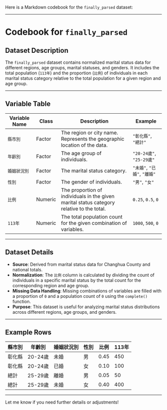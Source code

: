 Here is a Markdown codebook for the `finally_parsed` dataset:

---

# **Codebook for `finally_parsed`**

## **Dataset Description**
The `finally_parsed` dataset contains normalized marital status data for different regions, age groups, marital statuses, and genders. It includes the total population (`113年`) and the proportion (`比例`) of individuals in each marital status category relative to the total population for a given region and age group.

---

## **Variable Table**

| **Variable Name** | **Class**   | **Description**                                                                                 | **Example**                          |
|--------------------|-------------|-------------------------------------------------------------------------------------------------|--------------------------------------|
| `縣市別`           | Factor      | The region or city name. Represents the geographic location of the data.                       | `"彰化縣"`, `"總計"`                 |
| `年齡別`           | Factor      | The age group of individuals.                                                                 | `"20-24歲"`, `"25-29歲"`            |
| `婚姻狀況別`       | Factor      | The marital status category.                                                                  | `"未婚"`, `"已婚"`, `"離婚"`         |
| `性別`             | Factor      | The gender of individuals.                                                                    | `"男"`, `"女"`                       |
| `比例`             | Numeric     | The proportion of individuals in the given marital status category relative to the total.     | `0.25`, `0.5`, `0`                   |
| `113年`            | Numeric     | The total population count for the given combination of variables.                           | `1000`, `500`, `0`                   |

---

## **Dataset Details**
- **Source**: Derived from marital status data for Changhua County and national totals.
- **Normalization**: The `比例` column is calculated by dividing the count of individuals in a specific marital status by the total count for the corresponding region and age group.
- **Missing Data Handling**: Missing combinations of variables are filled with a proportion of `0` and a population count of `0` using the `complete()` function.
- **Purpose**: This dataset is useful for analyzing marital status distributions across different regions, age groups, and genders.

---

## **Example Rows**

| 縣市別   | 年齡別     | 婚姻狀況別 | 性別 | 比例  | 113年 |
|----------|------------|------------|------|-------|-------|
| 彰化縣   | 20-24歲    | 未婚       | 男   | 0.45  | 450   |
| 彰化縣   | 20-24歲    | 已婚       | 女   | 0.10  | 100   |
| 總計     | 25-29歲    | 離婚       | 男   | 0.05  | 50    |
| 總計     | 25-29歲    | 未婚       | 女   | 0.40  | 400   |

---

Let me know if you need further details or adjustments!
